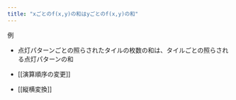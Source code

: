 ```yaml
---
title: "xごとのf(x,y)の和はyごとのf(x,y)の和"
---
```


例
- 点灯パターンごとの照らされたタイルの枚数の和は、タイルごとの照らされる点灯パターンの和

- [[演算順序の変更]]
- [[縦横変換]]

